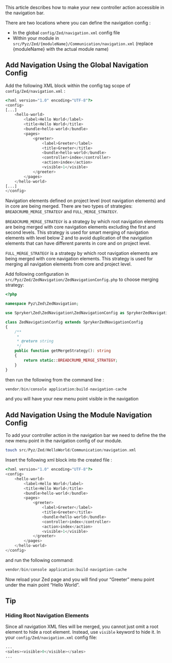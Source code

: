 This article describes how to make your new controller action accessible in the navigation bar.

There are two locations where you can define the navigation config :

* In the global `config/Zed/navigation.xml` config file
* Within your module in `src/Pyz/Zed/{moduleName}/Communication/navigation.xml` (replace {moduleName} with the actual module name)

## Add Navigation Using the Global Navigation Config
Add the following XML block within the config tag scope of `config/Zed/navigation.xml` :
```php
<?xml version="1.0" encoding="UTF-8"?>
<config>
[...]
    <hello-world>
        <label>Hello World</label>
        <title>Hello World</title>
        <bundle>hello-world</bundle>
        <pages>
            <greeter>
                <label>Greeter</label>
                <title>Greeter</title>
                <bundle>hello-world</bundle>
                <controller>index</controller>
                <action>index</action>
                <visible>1</visible>
            </greeter>
        </pages>
    </hello-world>
[...]
</config>
```
Navigation elements defined on project level (root navigation elements) and in core are being merged.
There are two types of strategies: `BREADCRUMB_MERGE_STRATEGY` and `FULL_MERGE_STRATEGY`.

`BREADCRUMB_MERGE_STRATEGY` is a strategy by which root navigation elements are being merged with core navigation elements excluding the first and second levels. This strategy is used for smart merging of navigation elements with level below 2 and to avoid duplication of the navigation elements that can have different parents in core and on project level. 

`FULL_MERGE_STRATEGY` is a strategy by which root navigation elements are being merged with core navigation elements. This strategy is used for merging all navigation elements from core and project level.

Add following configuration in `src/Pyz/Zed/ZedNavigation/ZedNavigationConfig.php` to choose merging strategy:

```php
<?php

namespace Pyz\Zed\ZedNavigation;

use Spryker\Zed\ZedNavigation\ZedNavigationConfig as SprykerZedNavigationConfig;

class ZedNavigationConfig extends SprykerZedNavigationConfig
{
    /**
     *
     * @return string
     */
    public function getMergeStrategy(): string
    {
        return static::BREADCRUMB_MERGE_STRATEGY;
    }
}
```

then run the following from the command line :
```php
vendor/bin/console application:build-navigation-cache
```
and you will have your new menu point visible in the navigation

## Add Navigation Using the Module Navigation Config
To add your controller action in the navigation bar we need to define the the new menu point in the navigation config of our module.

```php
touch src/Pyz/Zed/HelloWorld/Communication/navigation.xml
```
Insert the following xml block into the created file :
```php
<?xml version="1.0" encoding="UTF-8"?>
<config>
    <hello-world>
        <label>Hello World</label>
        <title>Hello World</title>
        <bundle>hello-world</bundle>
        <pages>
            <greeter>
                <label>Greeter</label>
                <title>Greeter</title>
                <bundle>hello-world</bundle>
                <controller>index</controller>
                <action>index</action>
                <visible>1</visible>
            </greeter>
        </pages>
    </hello-world>
</config>
```
and run the following command:

```php
vendor/bin/console application:build-navigation-cache
```
Now reload your Zed page and you will find your “Greeter” menu point under the main point “Hello World”.

## Tip
### Hiding Root Navigation Elements
Since all navigation XML files will be merged, you cannot just omit a root element to hide a root element. Instead, use `visible` keyword to hide it.
In your `config/Zed/navigation.xml` config file:
```php
...
<sales><visible>0</visible></sales>
...
```
